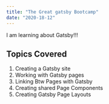 ```yaml
---
title: "The Great gatsby Bootcamp"
date: "2020-18-12"
---
```


I am learning about Gatsby!!!

## Topics Covered

1.  Creating a Gatsby site
2.  Working with Gatsby pages
3.  Linking Btw Pages with Gatsby
4.  Creating shared Page Components
5.  Creating Gatsby Page Layouts
